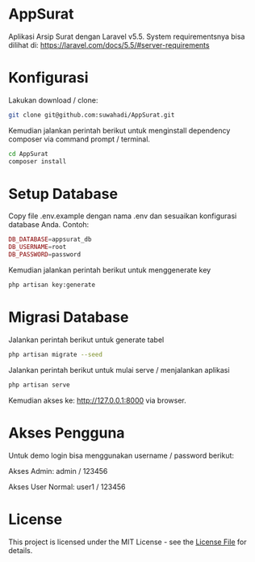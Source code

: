 # AppSurat
Aplikasi Arsip Surat dengan Laravel v5.5. System requirementsnya bisa dilihat di: https://laravel.com/docs/5.5/#server-requirements

# Konfigurasi
Lakukan download / clone:

```bash
git clone git@github.com:suwahadi/AppSurat.git
```

Kemudian jalankan perintah berikut untuk menginstall dependency composer via command prompt / terminal.

```bash
cd AppSurat
composer install
```

# Setup Database
Copy file .env.example dengan nama .env dan sesuaikan konfigurasi database Anda. Contoh:
```php
DB_DATABASE=appsurat_db
DB_USERNAME=root
DB_PASSWORD=password
```
Kemudian jalankan perintah berikut untuk menggenerate key
```bash
php artisan key:generate
```
# Migrasi Database
Jalankan perintah berikut untuk generate tabel
```bash
php artisan migrate --seed
```
Jalankan perintah berikut untuk mulai serve / menjalankan aplikasi

```bash
php artisan serve
```
Kemudian akses ke: http://127.0.0.1:8000 via browser.

# Akses Pengguna
Untuk demo login bisa menggunakan username / password berikut:

Akses Admin:
admin / 123456

Akses User Normal:
user1 / 123456

# License
This project is licensed under the MIT License - see the [License File](LICENSE) for details.
